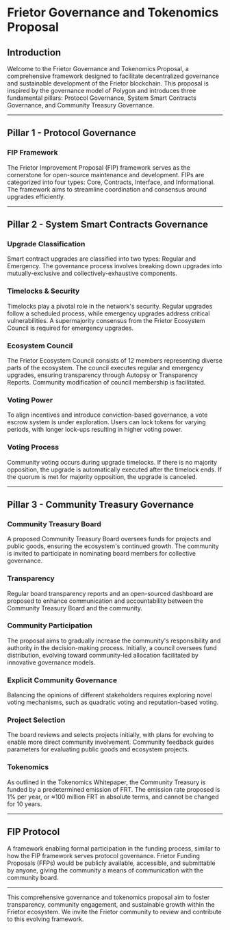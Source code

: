 # Frietor Governance and Tokenomics Proposal

## Introduction

Welcome to the Frietor Governance and Tokenomics Proposal, a comprehensive framework designed to facilitate decentralized governance and sustainable development of the Frietor blockchain. This proposal is inspired by the governance model of Polygon and introduces three fundamental pillars: Protocol Governance, System Smart Contracts Governance, and Community Treasury Governance.

---

## **Pillar 1 - Protocol Governance**

### FIP Framework

The Frietor Improvement Proposal (FIP) framework serves as the cornerstone for open-source maintenance and development. FIPs are categorized into four types: Core, Contracts, Interface, and Informational. The framework aims to streamline coordination and consensus around upgrades efficiently.

---

## **Pillar 2 - System Smart Contracts Governance**

### Upgrade Classification

Smart contract upgrades are classified into two types: Regular and Emergency. The governance process involves breaking down upgrades into mutually-exclusive and collectively-exhaustive components.

### Timelocks & Security

Timelocks play a pivotal role in the network's security. Regular upgrades follow a scheduled process, while emergency upgrades address critical vulnerabilities. A supermajority consensus from the Frietor Ecosystem Council is required for emergency upgrades.

### Ecosystem Council

The Frietor Ecosystem Council consists of 12 members representing diverse parts of the ecosystem. The council executes regular and emergency upgrades, ensuring transparency through Autopsy or Transparency Reports. Community modification of council membership is facilitated.

### Voting Power

To align incentives and introduce conviction-based governance, a vote escrow system is under exploration. Users can lock tokens for varying periods, with longer lock-ups resulting in higher voting power.

### Voting Process

Community voting occurs during upgrade timelocks. If there is no majority opposition, the upgrade is automatically executed after the timelock ends. If the quorum is met for majority opposition, the upgrade is canceled.

---

## **Pillar 3 - Community Treasury Governance**

### Community Treasury Board

A proposed Community Treasury Board oversees funds for projects and public goods, ensuring the ecosystem's continued growth. The community is invited to participate in nominating board members for collective governance.

### Transparency

Regular board transparency reports and an open-sourced dashboard are proposed to enhance communication and accountability between the Community Treasury Board and the community.

### Community Participation

The proposal aims to gradually increase the community's responsibility and authority in the decision-making process. Initially, a council oversees fund distribution, evolving toward community-led allocation facilitated by innovative governance models.

### Explicit Community Governance

Balancing the opinions of different stakeholders requires exploring novel voting mechanisms, such as quadratic voting and reputation-based voting.

### Project Selection

The board reviews and selects projects initially, with plans for evolving to enable more direct community involvement. Community feedback guides parameters for evaluating public goods and ecosystem projects.

### Tokenomics

As outlined in the Tokenomics Whitepaper, the Community Treasury is funded by a predetermined emission of FRT. The emission rate proposed is 1% per year, or ≈100 million FRT in absolute terms, and cannot be changed for 10 years.

---

## **FIP Protocol**

A framework enabling formal participation in the funding process, similar to how the FIP framework serves protocol governance. Frietor Funding Proposals (FFPs) would be publicly available, accessible, and submittable by anyone, giving the community a means of communication with the community board.

---

This comprehensive governance and tokenomics proposal aim to foster transparency, community engagement, and sustainable growth within the Frietor ecosystem. We invite the Frietor community to review and contribute to this evolving framework.
